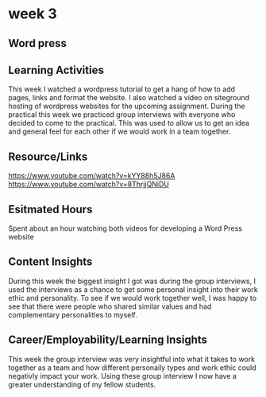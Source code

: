 # week 3

## Word press

## Learning Activities

This week I watched a wordpress tutorial to get a hang of how to add pages, links and format the website. I also watched a video on siteground hosting of wordpress websites for the upcoming assignment. During the practical this week we practiced group interviews with everyone who decided to come to the practical. This was used to allow us to get an idea and general feel for each other if we would work in a team together.

## Resource/Links

<https://www.youtube.com/watch?v=kYY88h5J86A>
<https://www.youtube.com/watch?v=8ThrjjQNiDU>

## Esitmated Hours

Spent about an hour watching both videos for developing a Word Press website

## Content Insights

During this week the biggest insight I got was during the group interviews, I used the interviews as a chance to get some personal insight into their work ethic and personality. To see if we would work together well, I was happy to see that there were people who shared similar values and had complementary personalities to myself.

## Career/Employability/Learning Insights

This week the group interview was very insightful into what it takes to work together as a team and how different personaily types and work ethic could negativly impact your work. Using these group interview I now have a greater understanding of my fellow students.